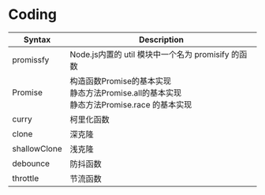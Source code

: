 # Coding
| Syntax      | Description |
| ----------- | ----------- |
| promissfy      | Node.js内置的 util 模块中一个名为 promisify 的函数       |
| Promise   | 构造函数Promise的基本实现<br>静态方法Promise.all的基本实现 <br> 静态方法Promise.race 的基本实现      |
| curry | 柯里化函数 |
| clone | 深克隆 |
| shallowClone | 浅克隆 |
| debounce | 防抖函数 |
| throttle | 节流函数 |

